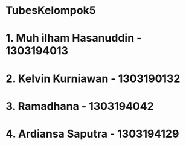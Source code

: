 # TubesKelompok5
# 1. Muh ilham Hasanuddin - 1303194013
# 2. Kelvin Kurniawan - 1303190132
# 3. Ramadhana - 1303194042
# 4. Ardiansa Saputra - 1303194129
